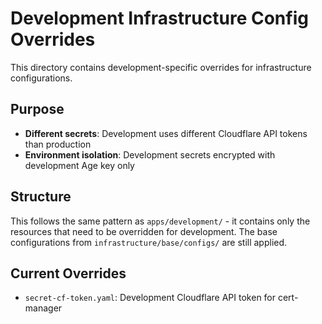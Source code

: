 # Development Infrastructure Config Overrides

This directory contains development-specific overrides for infrastructure configurations.

## Purpose

- **Different secrets**: Development uses different Cloudflare API tokens than production
- **Environment isolation**: Development secrets encrypted with development Age key only

## Structure

This follows the same pattern as `apps/development/` - it contains only the resources that need to be overridden for development. The base configurations from `infrastructure/base/configs/` are still applied.

## Current Overrides

- `secret-cf-token.yaml`: Development Cloudflare API token for cert-manager
